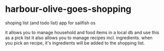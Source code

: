 # harbour-olive-goes-shopping

shoping list (and todo list) app for sailfish os

it allows you to manage household and food items in a local db and use this as a pick list
it also allows you to manage recipes incl. ingredients. when you pick an recipe, it's ingredients will be added to the shopping list.
